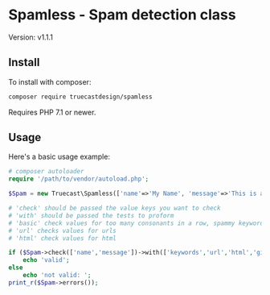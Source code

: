 Spamless - Spam detection class
=======================================

Version: v1.1.1

Install
-------
 
To install with composer:

```sh
composer require truecastdesign/spamless
```

Requires PHP 7.1 or newer.

Usage
-----

Here's a basic usage example:


```php
# composer autoloader
require '/path/to/vendor/autoload.php';

$Spam = new Truecast\Spamless(['name'=>'My Name', 'message'=>'This is a message', 'phone'=>'This value is not checked']);

# 'check' should be passed the value keys you want to check
# 'with' should be passed the tests to proform
# 'basic' check values for too many consonants in a row, spammy keywords, and gibberish.
# 'url' checks values for urls
# 'html' check values for html

if ($Spam->check(['name','message'])->with(['keywords','url','html','gibberish','underscores','russian','uppercase'])) {
	echo 'valid';
else
	echo 'not valid: ';
print_r($Spam->errors());
```

